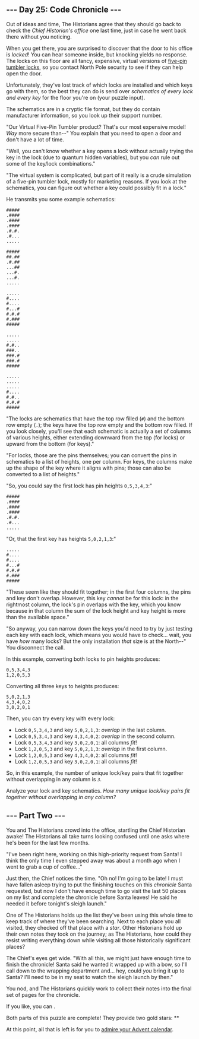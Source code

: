 ## \--- Day 25: Code Chronicle ---

Out of ideas and time, The Historians agree that they should go back to check the _Chief Historian's office_ one last time, just in case he went back there without you noticing.

When you get there, you are surprised to discover that the door to his office is _locked_! You can hear someone inside, but knocking yields no response. The locks on this floor are all fancy, expensive, virtual versions of [five-pin tumbler locks](https://en.wikipedia.org/wiki/Pin_tumbler_lock), so you contact North Pole security to see if they can help open the door.

Unfortunately, they've lost track of which locks are installed and which keys go with them, so the best they can do is send over _schematics of every lock and every key_ for the floor you're on (your puzzle input).

The schematics are in a cryptic file format, but they do contain manufacturer information, so you look up their support number.

"Our Virtual Five-Pin Tumbler product? That's our most expensive model! _Way_ more secure than--" You explain that you need to open a door and don't have a lot of time.

"Well, you can't know whether a key opens a lock without actually trying the key in the lock (due to quantum hidden variables), but you _can_ rule out some of the key/lock combinations."

"The virtual system is complicated, but part of it really is a crude simulation of a five-pin tumbler lock, mostly for marketing reasons. If you look at the schematics, you can figure out whether a key could possibly fit in a lock."

He transmits you some example schematics:

```
#####
.####
.####
.####
.#.#.
.#...
.....

#####
##.##
.#.##
...##
...#.
...#.
.....

.....
#....
#....
#...#
#.#.#
#.###
#####

.....
.....
#.#..
###..
###.#
###.#
#####

.....
.....
.....
#....
#.#..
#.#.#
#####
```

"The locks are schematics that have the top row filled (`#`) and the bottom row empty (`.`); the keys have the top row empty and the bottom row filled. If you look closely, you'll see that each schematic is actually a set of columns of various heights, either extending downward from the top (for locks) or upward from the bottom (for keys)."

"For locks, those are the pins themselves; you can convert the pins in schematics to a list of heights, one per column. For keys, the columns make up the shape of the key where it aligns with pins; those can also be converted to a list of heights."

"So, you could say the first lock has pin heights `0,5,3,4,3`:"

```
#####
.####
.####
.####
.#.#.
.#...
.....
```

"Or, that the first key has heights `5,0,2,1,3`:"

```
.....
#....
#....
#...#
#.#.#
#.###
#####
```

"These seem like they should fit together; in the first four columns, the pins and key don't overlap. However, this key _cannot_ be for this lock: in the rightmost column, the lock's pin overlaps with the key, which you know because in that column the sum of the lock height and key height is more than the available space."

"So anyway, you can narrow down the keys you'd need to try by just testing each key with each lock, which means you would have to check... wait, you have _how_ many locks? But the only installation _that_ size is at the North--" You disconnect the call.

In this example, converting both locks to pin heights produces:

```
0,5,3,4,3
1,2,0,5,3
```

Converting all three keys to heights produces:

```
5,0,2,1,3
4,3,4,0,2
3,0,2,0,1
```

Then, you can try every key with every lock:

-   Lock `0,5,3,4,3` and key `5,0,2,1,3`: _overlap_ in the last column.
-   Lock `0,5,3,4,3` and key `4,3,4,0,2`: _overlap_ in the second column.
-   Lock `0,5,3,4,3` and key `3,0,2,0,1`: all columns _fit_!
-   Lock `1,2,0,5,3` and key `5,0,2,1,3`: _overlap_ in the first column.
-   Lock `1,2,0,5,3` and key `4,3,4,0,2`: all columns _fit_!
-   Lock `1,2,0,5,3` and key `3,0,2,0,1`: all columns _fit_!

So, in this example, the number of unique lock/key pairs that fit together without overlapping in any column is _`3`_.

Analyze your lock and key schematics. _How many unique lock/key pairs fit together without overlapping in any column?_

## \--- Part Two ---

You and The Historians crowd into the office, startling the Chief Historian awake! The Historians all take turns looking confused until one asks where he's been for the last few months.

"I've been right here, working on this high-priority request from Santa! I think the only time I even stepped away was about a month ago when I went to grab a cup of coffee..."

Just then, the Chief notices the time. "Oh no! I'm going to be late! I must have fallen asleep trying to put the finishing touches on this _chronicle_ Santa requested, but now I don't have enough time to go visit the last 50 places on my list and complete the chronicle before Santa leaves! He said he needed it before tonight's sleigh launch."

One of The Historians holds up the list they've been using this whole time to keep track of where they've been searching. Next to each place you all visited, they checked off that place with a _star_. Other Historians hold up their own notes they took on the journey; as The Historians, how could they resist writing everything down while visiting all those historically significant places?

The Chief's eyes get wide. "With all this, we might just have enough time to finish the chronicle! Santa said he wanted it wrapped up with a bow, so I'll call down to the wrapping department and... hey, could _you_ bring it up to Santa? I'll need to be in my seat to watch the sleigh launch by then."

You nod, and The Historians quickly work to collect their notes into the final set of pages for the chronicle.

If you like, you can .

Both parts of this puzzle are complete! They provide two gold stars: \*\*

At this point, all that is left is for you to [admire your Advent calendar](https://adventofcode.com/2024).
